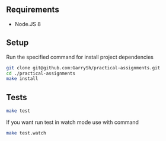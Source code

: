 ## Requirements
* Node.JS 8

## Setup
Run the specified command for install project dependencies

```Bash
git clone git@github.com:GarrySh/practical-assignments.git
cd ./practical-assignments
make install
```

## Tests
```Bash
make test
```
If you want run test in watch mode use with command
```Bash
make test.watch
```